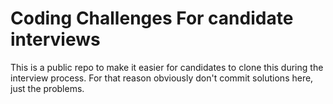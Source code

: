 # Coding Challenges For candidate interviews

This is a public repo to make it easier for candidates to clone this during the interview process. For that reason
obviously don't commit solutions here, just the problems.
